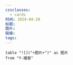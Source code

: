 ```yaml
---
cssclasses:
  - cards
时间: 2024-04-20
标题: 
图片: 
链接: 
tags:
---
```

 

```dataview
table "![]("+图片+")" as 图片
from "Y-播客"
```

